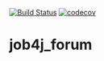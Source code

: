[![Build Status](https://travis-ci.org/smorozov30/job4j_forum.svg?branch=master)](https://travis-ci.org/smorozov30/job4j_forum)
[![codecov](https://codecov.io/gh/smorozov30/job4j_forum/branch/master/graph/badge.svg?token=25Q9ZSX8QA)](https://codecov.io/gh/smorozov30/job4j_forum)
# job4j_forum